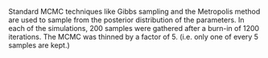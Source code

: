Standard MCMC techniques like Gibbs sampling and the Metropolis method are used
to sample from the posterior distribution of the parameters.
In each of the simulations, 200 samples were gathered after a burn-in of 1200 
iterations. The MCMC was thinned by a factor of 5. (i.e. only one of every
5 samples are kept.)


